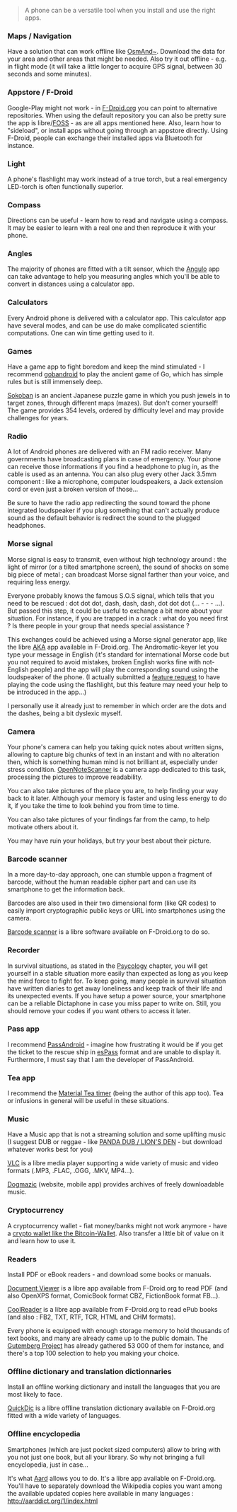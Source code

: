 > A phone can be a versatile tool when you install and use the right apps. 

### Maps / Navigation

Have a solution that can work offline like [OsmAnd~](http://osmand.net). Download the data for your area and other areas that might be needed. Also try it out offline - e.g. in flight mode (it will take a little longer to acquire GPS signal, between 30 seconds and some minutes). 

### Appstore / F-Droid

Google-Play might not work - in [F-Droid.org](http://fdroid.org) you can point to alternative repositories. When using the default repository you can also be pretty sure the app is libre/[FOSS](https://en.wikipedia.org/wiki/Free_and_open-source_software) - as are all apps mentioned here.  Also, learn how to "sideload", or install apps without going through an appstore directly. Using F-Droid, people can exchange their installed apps via Bluetooth for instance.

### Light 

A phone's flashlight may work instead of a true torch, but a real emergency LED-torch is often functionally superior.

### Compass

Directions can be useful - learn how to read and navigate using a compass. It may be easier to learn with a real one and then reproduce it with your phone.

### Angles

The majority of phones are fitted with a tilt sensor, which the [Angulo](https://f-droid.org/repository/browse/?fdfilter=angulo&fdid=eu.domob.angulo) app can take advantage to help you measuring angles which you'll be able to convert in distances using a calculator app.

### Calculators

Every Android phone is delivered with a calculator app. This calculator app have several modes, and can be use do make complicated scientific computations. One can win time getting used to it.

### Games

Have a game app to fight boredom and keep the mind stimulated - I recommend [gobandroid](https://github.com/ligi/gobandroid) to play the ancient game of Go, which has simple rules but is still immensely deep.

[Sokoban](https://f-droid.org/repository/browse/?fdfilter=sokoban&fdid=com.mobilepearls.sokoban) is an ancient Japanese puzzle game in which you push jewels in to target zones, through different maps (mazes). But don't corner yourself! The game provides 354 levels, ordered by difficulty level and may provide challenges for years.

### Radio

A lot of Android phones are delivered with an FM radio receiver. Many governments have broadcasting plans in case of emergency. Your phone can receive those informations if you find a headphone to plug in, as the cable is used as an antenna. You can also plug every other Jack 3.5mm component : like a microphone, computer loudspeakers, a Jack extension cord or even just a broken version of those…

Be sure to have the radio app redirecting the sound toward the phone integrated loudspeaker if you plug something that can't actually produce sound as the default behavior is redirect the sound to the plugged headphones.

### Morse signal

Morse signal is easy to transmit, even without high technology around : the light of mirror (or a tilted smartphone screen), the sound of shocks on some big piece of metal ; can broadcast Morse signal farther than your voice, and requiring less energy.

Everyone probably knows the famous S.O.S signal, which tells that you need to be rescued : dot dot dot, dash, dash, dash, dot dot dot (... - - - ...). But passed this step, it could be useful to exchange a bit more about your situation. For instance, if you are trapped in a crack : what do you need first ? Is there people in your group that needs special assistance ?

This exchanges could be achieved using a Morse signal generator app, like the libre [AKA](https://f-droid.org/repository/browse/?fdfilter=AKA&fdid=com.templaro.opsiz.aka) app available in F-Droid.org. The Andromatic-keyer let you type your message in English (it's standard for international Morse code but you not required to avoid mistakes, broken English works fine with not-English people) and the app will play the corresponding sound using the loudspeaker of the phone. (I actually submitted a [feature request](https://github.com/sussman/androidomatic-keyer/issues/31) to have playing the code using the flashlight, but this feature may need your help to be introduced in the app…)

I personally use it already just to remember in which order are the dots and the dashes, being a bit dyslexic myself.

### Camera

Your phone's camera can help you taking quick notes about written signs, allowing to capture big chunks of text in an instant and with no alteration then, which is something human mind is not brilliant at, especially under stress condition. [OpenNoteScanner](https://github.com/ctodobom/OpenNoteScanner) is a camera app dedicated to this task, processing the pictures to improve readability.

You can also take pictures of the place you are, to help finding your way back to it later. Although your memory is faster and using less energy to do it, if you take the time to look behind you from time to time.

You can also take pictures of your findings far from the camp, to help motivate others about it.

You may have ruin your holidays, but try your best about their picture.

### Barcode scanner

In a more day-to-day approach, one can stumble uppon a fragment of barcode, without the human readable cipher part and can use its smartphone to get the information back.

Barcodes are also used in their two dimensional form (like QR codes) to easily import cryptographic public keys or URL into smartphones using the camera.

[Barcode scanner](https://f-droid.org/repository/browse/?fdfilter=barcode+scanner&fdid=com.google.zxing.client.android) is a libre software available on F-Droid.org to do so.

### Recorder

In survival situations, as stated in the [Psycology](Psychology) chapter, you will get yourself in a stable situation more easily than expected as long as you keep the mind force to fight for. To keep going, many people in survival situation have written diaries to get away loneliness and keep track of their life and its unexpected events. If you have setup a power source, your smartphone can be a reliable Dictaphone in case you miss paper to write on. Still, you should remove your codes if you want others to access it later.

### Pass app

I recommend [PassAndroid](https://github.com/ligi/PassAndroid) - imagine how frustrating it would be if you get the ticket to the rescue ship in [esPass](http://espass.it) format and are unable to display it. Furthermore, I must say that I am the developer of PassAndroid.

### Tea app

I recommend the [Material Tea timer](https://github.com/ligi/MaterialTeaTimer) (being the author of this app too). Tea or infusions in general will be useful in these situations.

### Music

Have a Music app that is not a streaming solution and some uplifting music (I suggest DUB or reggae - like [PANDA DUB / LION'S DEN](PandaDubLionsDen) - but download whatever works best for you)

[VLC](https://www.videolan.org/vlc/download-android.html) is a libre media player supporting a wide variety of music and video formats (.MP3, .FLAC, .OGG, .MKV, MP4…).

[Dogmazic](http://www.dogmazic.net/?lang=en) (website, mobile app) provides archives of freely downloadable music.

### Cryptocurrency 

 A cryptocurrency wallet - fiat money/banks might not work anymore - have a [crypto wallet  like the Bitcoin-Wallet](https://github.com/bitcoin-wallet/bitcoin-wallet). Also transfer a little bit of value on it and learn how to use it.

### Readers

Install PDF or eBook readers - and download some books or manuals.

[Document Viewer](https://f-droid.org/repository/browse/?fdfilter=document+viewer&fdid=org.sufficientlysecure.viewer) is a libre app available from F-Droid.org to read PDF (and also OpenXPS format, ComicBook format CBZ, FictionBook format FB…).

[CoolReader](https://f-droid.org/repository/browse/?fdfilter=coolreader&fdid=org.coolreader) is a libre app available from F-Droid.org to read ePub books (and also : FB2, TXT, RTF, TCR, HTML and CHM formats).

Every phone is equipped with enough storage memory to hold thousands of text books, and many are already came up to the public domain. The [Gutemberg Project](https://www.gutenberg.org/) has already gathered 53 000 of them for instance, and there's a top 100 selection to help you making your choice.

### Offline dictionary and translation dictionnaries

Install an offline working dictionary and install the languages that you are most likely to face.

[QuickDic](https://f-droid.org/repository/browse/?fdfilter=quickdic&fdid=de.reimardoeffinger.quickdic) is a libre offline translation dictionary available on F-Droid.org fitted with a wide variety of languages.

### Offline encyclopedia

Smartphones (which are just pocket sized computers) allow to bring with you not just one book, but all your library. So why not bringing a full encyclopedia, just in case…

It's what [Aard](https://f-droid.org/repository/browse/?fdfilter=Aard&fdid=aarddict.android) allows you to do. It's a libre app available on F-Droid.org. You'll have to separately download the Wikipedia copies you want among the available updated copies here available in many languages : http://aarddict.org/1/index.html